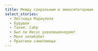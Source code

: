 ```yaml
---
title: Между сакральным и эмансипаторным
select_stories:
  - Лестница Мариуполя
  - Будущее
  - Тазия. Сабр
  - Был ли Иисус революционером?
  - Меня зелибобит
  - Практики самопомощи
---
```

